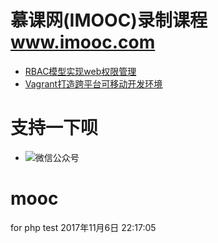慕课网(IMOOC)录制课程  www.imooc.com
==================
* [RBAC模型实现web权限管理](./rbac)
* [Vagrant打造跨平台可移动开发环境](./vagrant)

支持一下呗
====================
* ![微信公众号](http://cdn.static.54php.cn/images/weixin/coderonin.jpg?imageView/2/w/300)

            
    

   
    
    

# mooc
for php test
2017年11月6日 22:17:05

